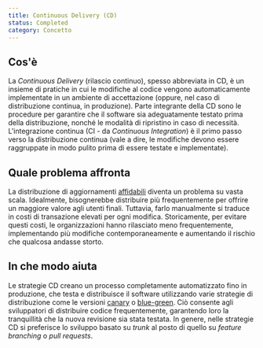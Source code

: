 ```yaml
---
title: Continuous Delivery (CD)
status: Completed
category: Concetto
---
```


## Cos'è
La _Continuous Delivery_ (rilascio continuo), spesso abbreviata in CD, è un insieme di pratiche in cui le modifiche al codice vengono automaticamente implementate in un ambiente di accettazione (oppure, nel caso di distribuzione continua, in produzione). Parte integrante della CD sono le procedure per garantire che il software sia adeguatamente testato prima della distribuzione, nonché le modalità di ripristino in caso di necessità. L'integrazione continua (CI - da _Continuous Integration_) è il primo passo verso la distribuzione continua (vale a dire, le modifiche devono essere raggruppate in modo pulito prima di essere testate e implementate).

## Quale problema affronta 
La distribuzione di aggiornamenti [affidabili](/it/reliability/) diventa un problema su vasta scala. Idealmente, bisognerebbe distribuire più frequentemente per offrire un maggiore valore agli utenti finali. Tuttavia, farlo manualmente si traduce in costi di transazione elevati per ogni modifica. Storicamente, per evitare questi costi, le organizzazioni hanno rilasciato meno frequentemente, implementando più modifiche contemporaneamente e aumentando il rischio che qualcosa andasse storto.

## In che modo aiuta
Le strategie CD creano un processo completamente automatizzato fino in produzione, che testa e distribuisce il software utilizzando varie strategie di distribuzione come le versioni [canary](/it/canary_deployment/) o [blue-green](/it/blue_green_deployment/). Ciò consente agli sviluppatori di distribuire codice frequentemente, garantendo loro la tranquillità che la nuova revisione sia stata testata. In genere, nelle strategie CD si preferisce lo sviluppo basato su _trunk_ al posto di quello su _feature branching_ o _pull requests_.
